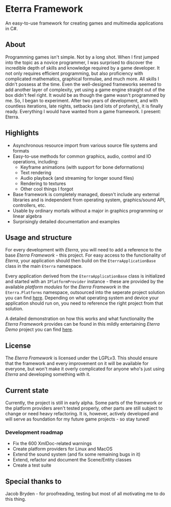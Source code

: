 # Eterra Framework

An easy-to-use framework for creating games and multimedia applications in C#.

## About

Programming games isn't simple. Not by a long shot. When I first jumped into the topic as a novice programmer, I was surprised to discover the incredible depth of skills and knowledge required by a game developer. It not only requires efficient programming, but also proficiency with complicated mathematics, graphical formulae, and much more. All skills I didn't possess at the time. Even the well-designed frameworks seemed to add another layer of complexity, yet using a game engine straight out of the box didn't feel right. It would be as though the game wasn't programmed by me. So, I began to experiment. After two years of development, and with countless iterations, late nights, setbacks (and lots of profanity), it is finally ready. Everything I would have wanted from a game framework. I present: Eterra.

## Highlights

- Asynchronous resource import from various source file systems and formats
- Easy-to-use methods for common graphics, audio, control and IO operations, including:
  - Keyframe animations (with support for bone deformations)
  - Text rendering
  - Audio playback (and streaming for longer sound files)
  - Rendering to textures
  - Other cool things I forgot
- Base framework is completely managed, doesn't include any external libraries and is independent from operating system, graphics/sound API, controllers, etc.
- Usable by ordinary mortals without a major in graphics programming or linear algebra
- Surprisingly detailed documentation and examples

## Usage and structure

For every development with _Eterra_, you will need to add a reference to the base _Eterra Framework_ - this project. For easy access to the functionality of _Eterra_, your application should then build on the `EterraApplicationBase` class in the main `Eterra` namespace.

Every application derived from the `EterraApplicationBase` class is initialized and started with an `IPlatformProvider` instance - these are provided by the available _platform modules_ for the _Eterra Framework_ in the `Eterra.Platforms` namespace, outsourced into the seperate project solution you can find [here](https://github.com/bauermaximilian/Eterra.Platforms). Depending on what operating system and device your application should run on, you need to reference the right project from that solution.

A detailed demonstration on how this works and what functionality the _Eterra Framework_ provides can be found in this mildly entertaining _Eterra Demo_ project you can find [here](https://github.com/bauermaximilian/Eterra.Demo).

## License

The _Eterra Framework_ is licensed under the LGPLv3. This should ensure that the framework and every improvement on it will be available for everyone, but won't make it overly complicated for anyone who's just using _Eterra_ and developing something with it.

## Current state

Currently, the project is still in early alpha. Some parts of the framework or the platform providers aren't tested properly, other parts are still subject to change or need heavy refactoring. It is, however, actively developed and will serve as foundation for my future game projects - so stay tuned!

### Development roadmap

- Fix the 600 XmlDoc-related warnings
- Create platform providers for Linux and MacOS
- Extend the sound system (and fix some remaining bugs in it)
- Extend, refactor and document the Scene/Entity classes
- Create a test suite

## Special thanks to

Jacob Bryden - for proofreading, testing but most of all motivating me to do this thing.
